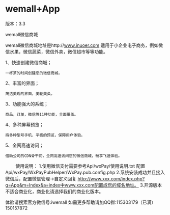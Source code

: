 wemall+App
======
版本：3.3

wemall微信商城

wemall微信商城地址是http://www.inuoer.com
适用于小企业电子商务，例如微信水果，微信蔬菜，微信外卖，微信超市等等功能。

1、快速创建微信商城；

    一杯茶的时间创建您的微信商城。
2、丰富的界面；

    简洁美观的界面，美轮美奂。                         
3、功能强大的系统；

    商品，订单，微信等11种功能，全面覆盖。
4、多种屏幕预览；

    持多种型号手机，平板的预览，保障用户体验。
5、全网高速访问；

    借助公司的CDN骨干网，全网高速访问您的微信商城，畅享飞速体验。
　　
使用说明：
1.使用微信支付需要参考Api/wxPay/使用说明.txt 配置Api/wxPay/WxPayPubHelper/WxPay.pub.config.php
2.系统安装成功并且接入微信后，配置微信管理->自定义回复 http://www.xxx.com/index.php?g=App&m=Index&a=index中www.xxx.com配置成您的域名地址。
3.开源版本不适合商业化，商业化请选择我们的商业化版本。

体验请搜索官方微信号:iwemall
如需更多帮助请加QQ群:115303179（已满）150157872